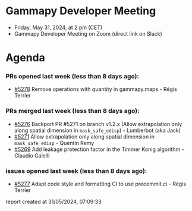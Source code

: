 # Gammapy Developer Meeting 
 * Friday, May 31, 2024, at 2 pm (CET) 
 * Gammapy Developer Meeting on Zoom (direct link on Slack) 
# Agenda

### PRs opened last week (less than 8 days ago): 
* [#5278](https://github.com/gammapy/gammapy/pull/5278) Remove operations with quantity in gammapy.maps  - Régis Terrier

### PRs merged last week (less than 8 days ago): 
* [#5276](https://github.com/gammapy/gammapy/pull/5276) Backport PR #5271 on branch v1.2.x (Allow extrapolation only along spatial dimension in `mask_safe_edisp`) - Lumberbot (aka Jack)
* [#5271](https://github.com/gammapy/gammapy/pull/5271) Allow extrapolation only along spatial dimension in `mask_safe_edisp` - Quentin Remy
* [#5269](https://github.com/gammapy/gammapy/pull/5269) Add leakage protection factor in the Timmer Konig algorithm - Claudio Galelli

### issues opened last week (less than 8 days ago): 
* [#5277](https://github.com/gammapy/gammapy/issues/5277) Adapt code style and formatting CI to use precommit.ci  - Régis Terrier

 report created at 31/05/2024, 07:09:33